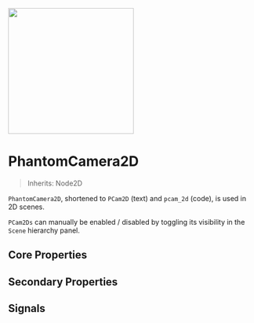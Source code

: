 <img src="/assets/icons/phantom-camera-2D.svg" height="256" width="256"/>

# PhantomCamera2D
> Inherits: Node2D

`PhantomCamera2D`, shortened to `PCam2D` (text) and `pcam_2d` (code), is used in 2D scenes.

`PCam2Ds` can manually be enabled / disabled by toggling its visibility in the `Scene` hierarchy panel.

## Core Properties
<div class="property-core-group">
<PropertyCore propertyName="Priority" propertyPageLink="../priority" propertyIcon="feature-priority.svg">
<template v-slot:propertyDescription>

Determines which `PCam2D` should be controlling the `Camera2D`.

</template>
</PropertyCore>

<PropertyCore propertyName="Follow Mode" propertyPageLink="../follow-modes/overview" propertyIcon="feature-follow.svg">
<template v-slot:propertyDescription>

Enables the `PCam2D` to follow specific target(s) using various logics.

</template>
</PropertyCore>

<PropertyCore propertyName="Tween" propertyPageLink="../tween" propertyIcon="feature-tween.svg">
<template v-slot:propertyDescription>

Determines how the `Camera2D` should tween to this `PCam2D` upon becoming active.

</template>
</PropertyCore>
</div>

## Secondary Properties
<!-- @include: ./parts/phantom-camera-properties.md -->

<Property propertyName="zoom" propertyType="Vector2" propertyDefault="Vector2(1,1)">
<template v-slot:propertyDescription>

Applies a zoom amount to the `PCam2D`, which will override the `Zoom` property of the `Camera2D` node.

</template>
<template v-slot:setMethod>

`void` set_zoom(`Vector2` zoom)

</template>
<template v-slot:setExample>

::: details Example
```gdscript
pcam.set_zoom(Vector2(1.5, 1.5))
```
:::

</template>
<template v-slot:getMethod>

`Vector2` get_zoom()

</template>
<template v-slot:getExample>

::: details Example
```gdscript
pcam.get_zoom()
```
:::

</template>
</Property>




<Property propertyName="frame_preview" propertyType="bool" propertyDefault="true">
<template v-slot:propertyDescription>

Enables a preview of what the `PCam2D` will see in the scene. It works identically to how a `Camera2D` shows which area will be visible during runtime. Likewise, this too will be affected by the `Zoom` property and the `Viewport Width` and `Viewport Height` defined in the `Project Settings`.

</template>
</Property>




<Property propertyName="snap_to_pixel" propertyType="bool" propertyDefault="false">
<template v-slot:propertyDescription>

If enabled, will make the `Camera2D` always snap to whole pixels.

This should be particularly useful in pixel art projects, where assets should always be aligned to the monitor's pixels to avoid unintended stretching.

::: info Note
This is not an intended solution for making a camera pixel perfect. That is a more complex issue to solve.
:::

</template>
<template v-slot:setMethod>

`void` set_snap_to_pixel(`bool` enable)

</template>
<template v-slot:setExample>

::: details Example
```gdscript
pcam.set_snap_to_pixel(true)
```
:::

</template>
<template v-slot:getMethod>

`bool` get_snap_to_pixel()

</template>
<template v-slot:getExample>

::: details Example
```gdscript
pcam.get_snap_to_pixel()
```
:::

</template>
</Property>




<Property propertyName="draw_limits" propertyType="bool" propertyDefault="false">
<template v-slot:propertyDescription>

Shows the `Camera2D`'s built-in limit border. The `Camera2D` can move around anywhere within it.

</template>
</Property>




<Property propertyName="limit_left" propertyType="int" propertyDefault="-10000000">
<template v-slot:propertyDescription>

Defines the left side of the `Camera2D` limit. The camera will not be able to move past this point.

</template>

<template v-slot:setMethod>

`void` set_limit_left(`int` value)

`void` set_limit(`int` side, `int` value)

</template>

<template v-slot:setExample>

::: details Example
```gdscript
# Shorthand
pcam.set_limit_left(200)

# General Side setter
pcam.set_limit(SIDE_LEFT, 200)
```
:::

</template>

<template v-slot:getMethod>

`int` get_limit_left()

`int` get_limit(`int` side)

</template>

<template v-slot:getExample>

::: details Example
```gdscript
# Shorthand
pcam.get_limit_left()

# General Side getter
pcam.get_limit(SIDE_LEFT)
```
:::

</template>
</Property>




<Property propertyName="limit_top" propertyType="int" propertyDefault="-10000000">
<template v-slot:propertyDescription>

Defines the top side of the `Camera2D` limit. The camera will not be able to move past this point.

</template>

<template v-slot:setMethod>

`void` set_limit_top(`int` value)

`void` set_limit(`int` side, `int` value)

</template>

<template v-slot:setExample>

::: details Example
```gdscript
# Shorthand
pcam.set_limit_top(200)

# General Side setter
pcam.set_limit(SIDE_TOP, 200)
```
:::

</template>

<template v-slot:getMethod>

`int` get_limit_top()

`int` get_limit(`int` side)

</template>

<template v-slot:getExample>

::: details Example
```gdscript
# Shorthand
pcam.get_limit_top()

# General Side getter
pcam.get_limit(SIDE_TOP)
```
:::

</template>

</Property>




<Property propertyName="limit_right" propertyType="int" propertyDefault="10000000">
<template v-slot:propertyDescription>

Defines the right side of the `Camera2D` limit. The camera will not be able to move past this point.

</template>

<template v-slot:setMethod>

`void` set_limit_right(`int` value)

`void` set_limit(`int` side, `int` value)

</template>

<template v-slot:setExample>

::: details Example
```gdscript
## Shorthand
pcam.set_limit_right(200)

## General Side setter
pcam.set_limit(SIDE_RIGHT, 200)
```
:::

</template>

<template v-slot:getMethod>

`int` get_limit_right()

`int` get_limit(`int` side)

</template>

<template v-slot:getExample>

::: details Example
```gdscript
# Shorthand
pcam.get_limit_right()

# General Side getter
pcam.get_limit(SIDE_RIGHT)
```
:::

</template>
</Property>




<Property propertyName="limit_bottom" propertyType="int" propertyDefault="10000000">
<template v-slot:propertyDescription>

Defines the bottom side of the `Camera2D` limit. The camera will not be able to move past this point.

</template>

<template v-slot:setMethod>

`void` set_limit_bottom(`int` value)

`void` set_limit(`int` side, `int` value)

</template>

<template v-slot:setExample>

::: details Example
```gdscript
# Shorthand
pcam.set_limit_bottom(200)

# General Side setter
pcam.set_limit(SIDE_BOTTOM, 200)
```
:::

</template>

<template v-slot:getMethod>

`int` get_limit_bottom()

`int` get_limit(`int` side)

</template>

<template v-slot:getExample>

::: details Example
```gdscript
# Shorthand
pcam.get_limit_bottom()

# General Side getter
pcam.get_limit(SIDE_BOTTOM)
```
:::

</template>

</Property>




<Property propertyName="limit_target" propertyType="NodePath" propertyDefault="null">
<template v-slot:propertyDescription>

Allows for setting either a `TileMap` or `CollisionShape2D` node to automatically apply a limit size instead of manually adjusting the `Left`, `Top`, `Right` and `Left` properties.

**TileMap**

The `Limit` will update after the `TileSet` of the `TileMap` has changed.

_Note:_ The limit size will only update after closing the `TileMap` editor bottom panel.

**CollisionShape2D**

The limit will update in realtime as the `Shape2D` changes its size whilst in the editor.

_Note:_ For performance reasons, resizing the `Shape2D` while running the game will _not_ change the `Limit` sides.

</template>

<template v-slot:setMethod>

`void` set_limit_target(`NodePath` target)

</template>
<template v-slot:setExample>

::: details Example
```gdscript
# TileMap node
pcam.set_limit_target(tile_map_node)

# CollisionShape2D node
pcam.set_limit_target(collision_shape_2d_node)
```
:::

</template>
<template v-slot:getMethod>

`NodePath` get_limit_target()

</template>
<template v-slot:getExample>

::: details Example
```gdscript
pcam.get_limit_target()
```
:::

</template>
</Property>


<Property propertyName="limit_margin" propertyType="Vector4i" propertyDefault="Vector4i(0,0,0,0)">
<template v-slot:propertyDescription>

Applies an offset to the `TileMap Limit` or `Shape2D Limit`.

The values go from `Left`, `Top`, `Right` and `Bottom`.

The values can be either positive or negative, which will decrease and increase the limit size respectively.

</template>

<template v-slot:setMethod>

`void` set_limit_margin(`Vector4i` margin)

</template>
<template v-slot:setExample>

::: details Example
```gdscript
pcam.set_limit_margin(Vector4i(200, -200, 200, -200))
```
:::

</template>
<template v-slot:getMethod>

`TileMap` get_limit_margin()

</template>
<template v-slot:getExample>

::: details Example
```gdscript
pcam.get_limit_margin()
```
:::

</template>
</Property>



## Signals

<Signal signalRef="became_active">
<template v-slot:signalName>
became_active
</template>
<template v-slot:signalDescription>

Emitted when the `PCam` becomes active.

</template>
</Signal>




<Signal signalRef="became_inactive">
<template v-slot:signalName>
became_inactive
</template>
<template v-slot:signalDescription>

Emitted when the `PCam` becomes inactive.

</template>
</Signal>



<Signal signalRef="dead_zone_changed">
<template v-slot:signalName>
dead_zone_changed
</template>
<template v-slot:signalDescription>

Emitted when the dead zone changes. Note: This is only applicable in [Framed Follow](/follow-modes/framed) mode.

</template>
</Signal>



<Signal signalRef="follow_target_changed">
<template v-slot:signalName>
follow_target_changed
</template>
<template v-slot:signalDescription>

Emitted when the `follow target` changes.

</template>
</Signal>




<Signal signalRef="is_tweening">
<template v-slot:signalName>
is_tweening
</template>
<template v-slot:signalDescription>

Emitted when the `Camera` is being tweened.

</template>
</Signal>




<Signal signalRef="tween_started">
<template v-slot:signalName>
tween_started
</template>
<template v-slot:signalDescription>

Emitted when the `Camera` starts to tween to the `PCam`.

</template>
</Signal>




<Signal signalRef="tween_interrupted">
<template v-slot:signalName>
tween_interrupted (<code>PhantomCamera</code>: pcam)
</template>

<template v-slot:signalDescription>

Emitted when the tween is interrupted due to another `PCam` becoming active.

The argument is the `PCam` that interrupted the tween.

</template>
</Signal>




<Signal signalRef="tween_completed">
<template v-slot:signalName>
tween_completed
</template>
<template v-slot:signalDescription>

Emitted when the `Camera` completes its tween to the `PCam`.

</template>
</Signal>